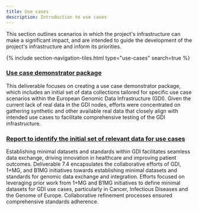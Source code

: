 ```yaml
---
title: Use cases
description: Introduction to use cases
---
```


This section outlines scenarios in which the project's infrastructure can make a significant impact, and are intended to guide the development of the project's infrastructure and inform its priorities.



{% include section-navigation-tiles.html type="use-cases" search=true %}

### [Use case demonstrator package](https://zenodo.org/records/11635576)

This deliverable focuses on creating a use case demonstrator package, which includes an initial set of data collections tailored for specific use case scenarios within the European Genomic Data Infrastructure (GDI). Given the current lack of real data in the GDI nodes, efforts were concentrated on gathering synthetic and other available real data that closely align with intended use cases to facilitate comprehensive testing of the GDI infrastructure.


### [Report to identify the initial set of relevant data for use cases](https://zenodo.org/records/10887528)

Establishing minimal datasets and standards within GDI facilitates seamless data exchange, driving innovation in healthcare and improving patient outcomes. Deliverable 7.4 encapsulates the collaborative efforts of GDI, 1+MG, and B1MG initiatives towards establishing minimal datasets and standards for genomic data exchange and integration. Efforts focused on leveraging prior work from 1+MG and B1MG initiatives to define minimal datasets for GDI use cases, particularly in Cancer, Infectious Diseases and the Genome of Europe. Collaborative refinement processes ensured comprehensive standards adherence.




